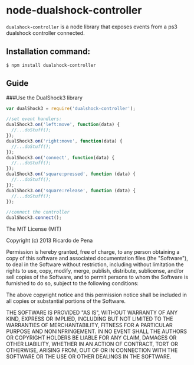 node-dualshock-controller
=========================

`dualshock-controller` is a node library that exposes events from a ps3 dualshock controller connected.

## Installation command:

    $ npm install dualshock-controller
    
## Guide 

###Use the DualShock3 library

~~~~ js
var dualShock3 = require('dualshock-controller');

//set event handlers:
dualShock3.on('left:move', function(data) {
  //...doStuff();
});
dualShock3.on('right:move', function(data) {
  //...doStuff();
});
dualShock3.on('connect', function(data) {
  //...doStuff();
});
dualShock3.on('square:pressed', function (data) {
  //...doStuff();
});
dualShock3.on('square:release', function (data) {
  //...doStuff();
});

//connect the controller
dualShock3.connect();

~~~~

The MIT License (MIT)

Copyright (c) 2013 Ricardo de Pena

Permission is hereby granted, free of charge, to any person obtaining a copy of
this software and associated documentation files (the "Software"), to deal in
the Software without restriction, including without limitation the rights to
use, copy, modify, merge, publish, distribute, sublicense, and/or sell copies of
the Software, and to permit persons to whom the Software is furnished to do so,
subject to the following conditions:

The above copyright notice and this permission notice shall be included in all
copies or substantial portions of the Software.

THE SOFTWARE IS PROVIDED "AS IS", WITHOUT WARRANTY OF ANY KIND, EXPRESS OR
IMPLIED, INCLUDING BUT NOT LIMITED TO THE WARRANTIES OF MERCHANTABILITY, FITNESS
FOR A PARTICULAR PURPOSE AND NONINFRINGEMENT. IN NO EVENT SHALL THE AUTHORS OR
COPYRIGHT HOLDERS BE LIABLE FOR ANY CLAIM, DAMAGES OR OTHER LIABILITY, WHETHER
IN AN ACTION OF CONTRACT, TORT OR OTHERWISE, ARISING FROM, OUT OF OR IN
CONNECTION WITH THE SOFTWARE OR THE USE OR OTHER DEALINGS IN THE SOFTWARE.

